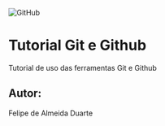 ![GitHub](https://img.shields.io/github/license/felipea1/git-e-github?style=plastic)
# Tutorial Git e Github
Tutorial de uso das ferramentas Git e Github
## Autor:
Felipe de Almeida Duarte
